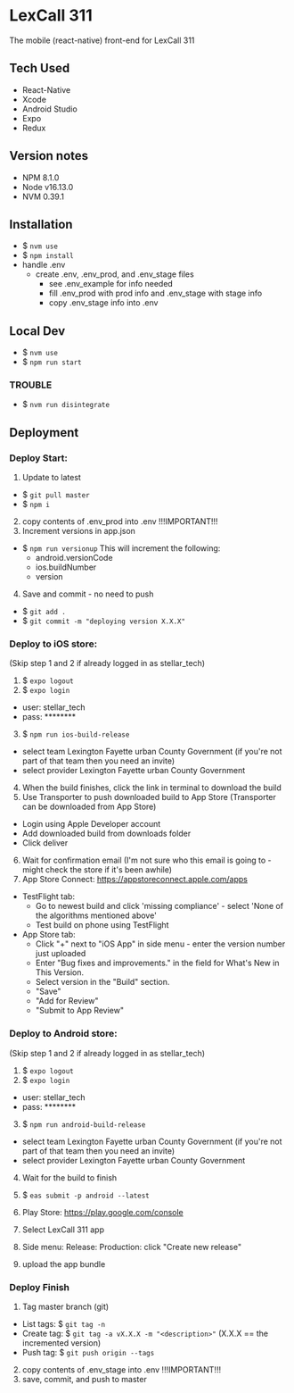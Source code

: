# LexCall 311

The mobile (react-native) front-end for LexCall 311

## Tech Used
* React-Native
* Xcode
* Android Studio
* Expo
* Redux

## Version notes
* NPM 8.1.0
* Node v16.13.0
* NVM  0.39.1

## Installation
* $ `nvm use` 
* $ `npm install`
* handle .env
  * create .env, .env_prod, and .env_stage files
    * see .env_example for info needed
    * fill .env_prod with prod info and .env_stage with stage info
    * copy .env_stage info into .env

## Local Dev
* $ `nvm use`
* $ `npm run start`

### TROUBLE 
* $ `nvm run disintegrate`

## Deployment 
### Deploy Start:
1. Update to latest
  * $ `git pull master`
  * $ `npm i`
2. copy contents of .env_prod into .env !!!IMPORTANT!!!
3. Increment versions in app.json
  * $ `npm run versionup`
    This will increment the following:
    * android.versionCode
    * ios.buildNumber
    * version
4. Save and commit - no need to push
  * $ `git add .`
  * $ `git commit -m "deploying version X.X.X"`

### Deploy to iOS store:
(Skip step 1 and 2 if already logged in as stellar_tech)
1. $ `expo logout`
2. $ `expo login`
  * user: stellar_tech
  * pass: ********
3. $ `npm run ios-build-release`
  * select team Lexington Fayette urban County Government (if you're not part of that team then you need an invite)
  * select provider Lexington Fayette urban County Government
4. When the build finishes, click the link in terminal to download the build
5. Use Transporter to push downloaded build to App Store (Transporter can be downloaded from App Store)
  * Login using Apple Developer account
  * Add downloaded build from downloads folder
  * Click deliver
6. Wait for confirmation email (I'm not sure who this email is going to - might check the store if it's been awhile)
7. App Store Connect:  https://appstoreconnect.apple.com/apps
  * TestFlight tab:
    * Go to newest build and click 'missing compliance' - select 'None of the algorithms mentioned above'
    * Test build on phone using TestFlight
  * App Store tab:
    * Click "+" next to "iOS App" in side menu - enter the version number just uploaded
    * Enter "Bug fixes and improvements." in the field for What's New in This Version.
    * Select version in the "Build" section. 
    * "Save"
    * "Add for Review"
    * "Submit to App Review"

### Deploy to Android store:
(Skip step 1 and 2 if already logged in as stellar_tech)
1. $ `expo logout`
2. $ `expo login`
  * user: stellar_tech
  * pass: ********
3. $ `npm run android-build-release`
  * select team Lexington Fayette urban County Government (if you're not part of that team then you need an invite)
  * select provider Lexington Fayette urban County Government
4. Wait for the build to finish
5. $ `eas submit -p android --latest`



5. Play Store:  https://play.google.com/console
6. Select LexCall 311 app
7. Side menu: Release: Production:  click "Create new release"
8. upload the app bundle

### Deploy Finish
1. Tag master branch (git)
  * List tags:  $ `git tag -n`
  * Create tag: $ `git tag -a vX.X.X -m "<description>"` (X.X.X == the incremented version)
  * Push tag: $ `git push origin --tags`
2. copy contents of .env_stage into .env !!!IMPORTANT!!!
3. save, commit, and push to master



